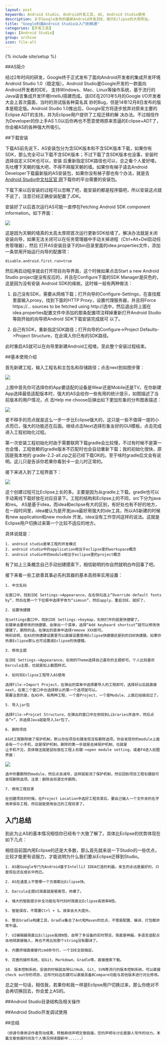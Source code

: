 ```yaml
---
layout: post
keywords: Android Studio, Android开发工具, AS, Android Studio使用
description: 关于Google发布的最新Android开发IDE，取代Eclipse的大势所在。
title: "Google利器Android Studio从入门到精通"
categories: [开发工具]
tags: [Android Studio]
group: archive
icon: file-alt
---
```

{% include site/setup %}

##AS简介

经过2年时间的研发，Google终于正式发布了面向Android开发者的集成开发环境Android Studio 1.0（稳定版）。Android Studio是Google开发的一款面向Android开发者的IDE，
支持Windows、Mac、Linux等操作系统，基于流行的Java语言集成开发环境IntelliJ搭建而成。该IDE在2013年5月的Google I/O开发者大会上首次露面，当时的测试版各种莫名其
妙的Bug，但是14年12月8日发布的版本是稳定版。Android Studio 1.0推出后，Google官方将逐步放弃对原来主要的Eclipse ADT的支持，并为Eclipse用户提供了工程迁移的解
决办法。不过相信作为Developer的你上手AS 1.0以后你再也不愿意使用原来苦逼的Eclipse+ADT了，你会被AS的各种强大所吸引。

##下载安装

下载AS前先说下，AS安装包分为含SDK版本和不含SDK版本下载，如果你有SDK，那么完全可以下载不含SDK版本；不过下载了含SDK版本也没事，安装时选择自定义SDK也可以，安装
后重新指定SDK路径也可以，总之看个人爱好喽。
先吐槽下天朝的强大吧，不得不拜服天朝的墙。如果你有梯子请去Android Developer下载最新版的AS安装包，如果你没有梯子那也有个办法，就是去[Android Studio中文社区官
网](http://www.android-studio.org/)下载你的平台需要的安装包。

下载下来以后安装的过程可以忽略了吧，能安装的都是程序猿吧，所以安装这点就不说了，注意已经正确安装配置了JDK。

安装好了以后首次运行AS可能一直停在Fetching Android SDK component information。如下界面：

<img src="http://yanbober.github.io/image/2015-1-28-android_studio_guide_1.png" />

这是因为天朝的墙真的太高太厚把首次运行更新SDK给墙了。解决办法就是关闭安装向导，如果无法关闭可以在任务管理器中手动关掉进程（Ctrl+Alt+Del启动任务管理器），然后
打开AS安装目录下的bin目录里面的idea.properties文件，添加一条禁用开始运行向导的配置项：

	disable.android.first.run=true
	
然后再启动程序就会打开项目向导界面，这个时候如果点击Start a new Android Studio project是没有反应的，并且在Configure下面的SDK Manager是灰色的，这是因为没有安装
Android SDK的缘故。这时候一般有两种做法：

1. 自己没有SDK，需要从网络下载；打开向导的Configure-Settings，在查找框里面输入proxy，找到下面的HTTP Proxy，设置代理服务器，并且将Force https://... sources to 
be fetched using http://选中，然后退出将上面在idea.properties配置文件中添加的那条配置项注释掉重新打开Android Studio等刚开始的向导把Android SDK下载安装完成就可
以了。

2. 自己有SDK，重新指定SDK路径；打开向导的Configure->Project Defaults->Project Structure，在此填入你已有的SDK路径。

此时重启AS就可以在向导里新建Android工程喽。至此整个安装过程结束。

##基本使用介绍

首先新建工程，输入工程名和主包名和存储路径；点击next到如图步骤：

<img src="http://yanbober.github.io/image/2015-1-28-android_studio_guide_2.png" />

上图中首先你可选择你的App要适配的设备是Wear还是Mobile还是TV。在你新建App选择最低适配版本时，强大的AS会给你一些有用的统计提示，如图描述了当前版本的用户情况，点
击Help me choose后弹出如下更加形象的分布图表描述：

<img src="http://yanbober.github.io/image/2015-1-28-android_studio_guide_3.png" />

爱不释手的亮点就是这么一步一步比Eclipse强大的，这只是一些不值得一提的小点而已，强大的功能还在后面。继续点击Next选择形象友好的GUI模板，点击完成进入工程初始化过程。

第一次安装工程初始化时由于需要联网下载gradle会比较慢，不过有时候不是第一也会慢，工程依赖的gradle版本不匹配时也会自动重新下载；我的初始化很快，原因是我本地的
gradle-2.2-all.zip之前已经下载OK的。至于啥时gradle后文会有说明。这儿只是告诉你若果你看到卡一会儿时正常的。

接下来进入到了工程界面下：

<img src="http://yanbober.github.io/image/2015-1-28-android_studio_guide_4.png" />

这个创建过程可比Eclipse上长的多。主要是因为从gradle上下载。gradle也可以手动离线下载好放在对应目录下。工程的结构和Eclipse上的不同，src下分为java和res。
AS是基于idea，而idea和eclipse有大的区别，有好处也有不好的地方，在一段时间里，idea被认为是开发java最好用强大的ide工具，所以AS新建的时候有new application和new module
开发。idea没有工作空间这样的说法。这就是Eclipse用户切换过来第一个比较不适应的地方。

具体说就是：

	1. android studio是单工程的开发模式
	2. android studio中的application相当于eclipse里的workspace概念
	3. android studio中的module相当于eclipse里的project概念

有了如上三条概念自己手动创建摸索下，相信聪明的你自然就明白咋回事了吧。

接下来看一些工欲善其事必先利其器的基本高频率实用设置：

	1. 中文乱码
	
	在窗口中，找到IDE Settings->Appearance，在右侧勾选上“Override default fonts by”，然后在第一个下拉框中选择字体为“simsun”，然后apply，重启IDE，就好了。

	2. 设置快捷键
	
	在settings窗口中，找到IDE Settings->keymap，右侧打开的就是快捷键了。
	右键单击要修改的快捷键，会弹出一个菜单，选择“Add keyboard shortcut”就可以修改快捷键了。删除的话，在弹出的菜单中选择remove XXX即可。
	特别说明，在AS的快捷键设置里可以直接设置使用Eclipse快捷键还是别的IDE快捷键。如果你热衷Eclipse那么也可设置成Eclipse的快捷键。	

	3. 修改主题
	
	在IDE Settings->Appearance，右侧的Theme选择自己喜欢的主题即可。个人比较喜欢Darcula主题，也就是如上截图样式。

	4. 如何将Eclipse工程导入AS使用
	
	选择File->Import Project，在弹出的菜单中选择要导入的工程即可，选择好以后就直接next，在第二个窗口中也选择默认的第一个选项就可以。
	需要注意的是，在AS中，有两种工程，一个是Project，一个是Module，上面已经细说过了。

	5. 导入jar包
	
	选择File->Projcet Structure，在弹出的窗口中左侧找到Libraries并选中，然后点击“+”，并选择Java就能导入Jar包了。

	6. 删除项目
	
	AS对工程删除做了保护机制，默认你在项目右键发现没有删除选项。你会发现你的module上面会有一个小手机，这是保护机制。删除的第一步就是去掉保护机制，也就是
	让手机不见，具体做法就是鼠标放在工程上右键->open module setting，或者F4进入如图界面：
	
<img src="http://yanbober.github.io/image/2015-1-28-android_studio_guide_5.png" />

	选中你要删除的module，然后点击减号，这样就取消了保护机制，然后回到项目工程右键就可发现删除选项。注意：删除会将源文件删除。
	
	7. 修改工程目录
	
	在创建项目的时候，在Project Location中选好工程目录后，要自己输入一个文件夹的名字用来保存工程，然后就能使用自己的工程目录了。
	
## 入门总结

到此为止AS的基本情况相信你已经有个大致了解了。具体比Eclipse的优势体现在如下几点：

相信目前国内用Eclipse的还是大多数，那么首先就来说一下Studio的一些优点，比较才能更有说服力，才能说明为什么我们要从Eclipse迁移到Studio。

	1. AS是Google专门为Android基于IntelliJ IDEA打造的利器。亲生的永远是最好的，只是现在还在成长中而已。

	2. AS在速度上不管哪一个方面都比Eclipse快。

	3. Darcula主题UI简直就是极客范，帅爆了。

	4. 强大的智能提示补全功能在写代码时简直比Eclipse高效率N倍。
	
	5. 智能保存，不需要Ctrl + S。效率会大大提升。

	6. 整合Gradle构建工具，Gradle集合了Ant和Maven的优点，不管是配置、编译、打包都非常牛逼。

	7. UI编辑器简直比Eclipse高效N倍，自带了多设备的实时预览，简直是神器。多语言适配点击地球直接输入，再也不用比较那个string没有翻译了。

	8. 内置终端直接替代cmd命令行，一个IDE全部搞定。

	9. 完善的插件系统，如Git、Markdown、Gradle等，直接搜索下载。

	10. 版本控制系统，安装的时候就自带GitHub, Git, SVN等流行的版本控制系统，可以直接check out你的项目，边写代码边右键可以直接具备BCompare功能与其他版本进行对比修改。

总之就一句话，相信我，若果你和我一样是Eclipse用户切换过来，那么你绝对不会再切换回去，你会爱上AS的。

##Android Studio目录结构及相关操作


##Android Studio开发调试使用

##总结



	（烦请令尊体谅作者劳动成果，转载麻烦声明文章链接。您的声明与讨论是鄙人写作的动力。本篇文章依据时间及个人情况持续跟新中......）

